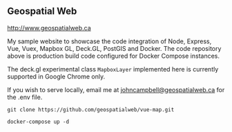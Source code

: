 ## Geospatial Web

http://www.geospatialweb.ca

My sample website to showcase the code integration of Node, Express, Vue, Vuex, Mapbox GL, Deck.GL, PostGIS and Docker. The code repository above is production build code configured for Docker Compose instances.

The deck.gl experimental class ```MapboxLayer``` implemented here is currently supported in Google Chrome only.

 If you wish to serve locally, email me at johncampbell@geospatialweb.ca for the .env file.
 
 ```git clone https://github.com/geospatialweb/vue-map.git```

 ```docker-compose up -d```

